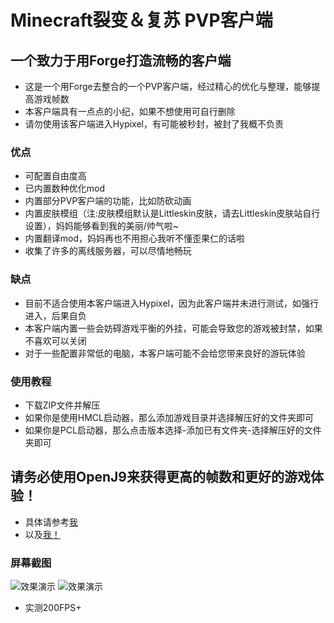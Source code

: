# Minecraft裂变＆复苏 PVP客户端
## 一个致力于用Forge打造流畅的客户端
* 这是一个用Forge去整合的一个PVP客户端，经过精心的优化与整理，能够提高游戏帧数
* 本客户端具有一点点的小纪，如果不想使用可自行删除
* 请勿使用该客户端进入Hypixel，有可能被秒封，被封了我概不负责
### 优点
* 可配置自由度高
* 已内置数种优化mod
* 内置部分PVP客户端的功能，比如防砍动画
* 内置皮肤模组（注:皮肤模组默认是Littleskin皮肤，请去Littleskin皮肤站自行设置），妈妈能够看到我的美丽/帅气啦~
* 内置翻译mod，妈妈再也不用担心我听不懂歪果仁的话啦
* 收集了许多的离线服务器，可以尽情地畅玩
### 缺点
* 目前不适合使用本客户端进入Hypixel，因为此客户端并未进行测试，如强行进入，后果自负
* 本客户端内置一些会妨碍游戏平衡的外挂，可能会导致您的游戏被封禁，如果不喜欢可以关闭
* 对于一些配置非常低的电脑，本客户端可能不会给您带来良好的游玩体验
### 使用教程
* 下载ZIP文件并解压
* 如果你是使用HMCL启动器，那么添加游戏目录并选择解压好的文件夹即可
* 如果你是PCL启动器，那么点击版本选择-添加已有文件夹-选择解压好的文件夹即可
## 请务必使用OpenJ9来获得更高的帧数和更好的游戏体验！
* 具体请参考[我](https://www.mcbbs.net/thread-847020-1-1.html)
* 以及[我！](https://www.mcbbs.net/thread-899289-1-1.html)
### 屏幕截图
![效果演示](https://s2.loli.net/2022/01/27/K5GIzNd1ThuiCsR.png)
![效果演示](https://s2.loli.net/2022/01/27/XiZEs2Ut5QYWDnM.png)
* 实测200FPS+
